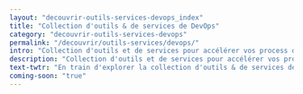 ```yaml
---
layout: "decouvrir-outils-services-devops_index"
title: "Collection d'outils & de services de DevOps"
category: "decouvrir-outils-services-devops"
permalink: "/decouvrir/outils-services/devops/"
intro: "Collection d'outils et de services pour accélérer vos process d'automatisation, de monitoring et de collaboration. N'hésitez pas à partager vos découvertes. En cours d'élaboration."
description: "Collection d'outils et de services pour accélérer vos process d'automatisation, de monitoring et de collaboration"
text-twtr: "En train d'explorer la collection d'outils & de services de DevOps du @MagDuWebdesign"
coming-soon: "true"
---
```

